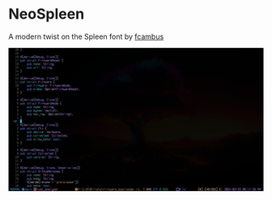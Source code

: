 # NeoSpleen

A modern twist on the Spleen font by [fcambus](https://github.com/fcambus/spleen)

![Demonstration](Demonstration.png)
